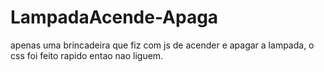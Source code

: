 # LampadaAcende-Apaga
apenas uma brincadeira que fiz com js de acender e apagar a lampada, o css foi feito rapido entao nao liguem.
